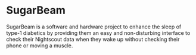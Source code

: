 # SugarBeam
SugarBeam is a software and hardware project to enhance the sleep of type-1 diabetics by providing them an easy and non-disturbing interface to check their Nightscout data when they wake up without checking their phone or moving a muscle.
